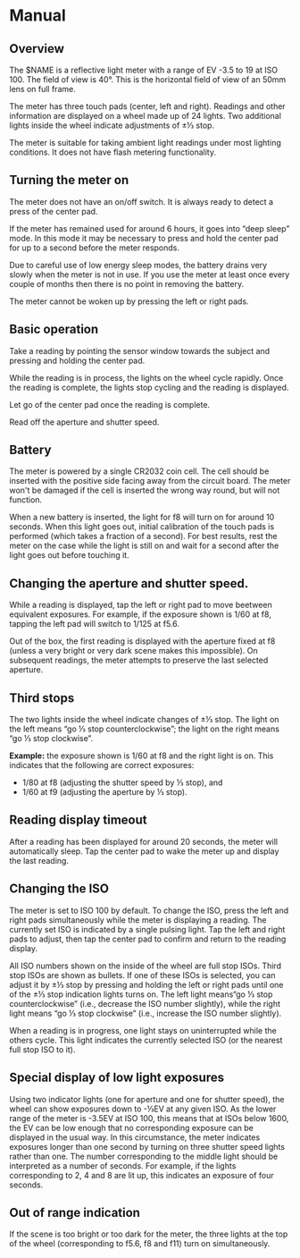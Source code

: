 # Manual

## Overview

The $NAME is a reflective light meter with a range of EV -3.5 to 19 at ISO
100. The field of view is 40°. This is the horizontal field of view of an 50mm
lens on full frame.

The meter has three touch pads (center, left and right). Readings and other
information are displayed on a wheel made up of 24 lights. Two additional lights
inside the wheel indicate adjustments of ±⅓ stop.

The meter is suitable for taking ambient light readings under most lighting
conditions. It does not have flash metering functionality.

## Turning the meter on

The meter does not have an on/off switch. It is always ready to detect a press
of the center pad.

If the meter has remained used for around 6 hours, it goes into “deep sleep”
mode. In this mode it may be necessary to press and hold the center pad for up
to a second before the meter responds.

Due to careful use of low energy sleep modes, the battery drains very slowly
when the meter is not in use. If you use the meter at least once every couple of
months then there is no point in removing the battery.

The meter cannot be woken up by pressing the left or right pads.

## Basic operation

Take a reading by pointing the sensor window towards the subject and 
pressing and holding the center pad.

While the reading is in process, the lights on the wheel cycle rapidly. Once the
reading is complete, the lights stop cycling and the reading is displayed.

Let go of the center pad once the reading is complete.

Read off the aperture and shutter speed.

## Battery

The meter is powered by a single CR2032 coin cell. The cell should be inserted
with the positive side facing away from the circuit board. The meter won't be damaged
if the cell is inserted the wrong way round, but will not function.

When a new battery is inserted, the light for f8 will turn on for around 10
seconds. When this light goes out, initial calibration of the touch pads is
performed (which takes a fraction of a second). For best results, rest the meter
on the case while the light is still on and wait for a second after the light goes
out before touching it.

## Changing the aperture and shutter speed.

While a reading is displayed, tap the left or right pad to move
beetween equivalent exposures. For example, if the exposure shown is 1/60 at f8,
tapping the left pad will switch to 1/125 at f5.6.

Out of the box, the first reading is displayed with the aperture fixed at f8
(unless a very bright or very dark scene makes this impossible). On subsequent
readings, the meter attempts to preserve the last selected aperture.

## Third stops

The two lights inside the wheel indicate changes of ±⅓ stop. The light on the
left means “go ⅓ stop counterclockwise”; the light on the right
means “go ⅓ stop clockwise”.

**Example:** the exposure shown is 1/60 at f8 and the right light is on. This
indicates that the following are correct exposures:

* 1/80 at f8 (adjusting the shutter speed by ⅓ stop), and
* 1/60 at f9 (adjusting the aperture by ⅓ stop).

## Reading display timeout

After a reading has been displayed for around 20 seconds, the meter will
automatically sleep. Tap the center pad to wake the meter up and display the
last reading.

## Changing the ISO

The meter is set to ISO 100 by default. To change the ISO, press the left and
right pads simultaneously while the meter is displaying a reading. The currently
set ISO is indicated by a single pulsing light. Tap the left and right pads to
adjust, then tap the center pad to confirm and return to the reading display.

All ISO numbers shown on the inside of the wheel are full stop ISOs. Third stop
ISOs are shown as bullets. If one of these ISOs is selected, you can adjust it
by ±⅓ stop by pressing and holding the left or right pads until one of the ±⅓
stop indication lights turns on. The left light means“go ⅓ stop
counterclockwise” (i.e., decrease the ISO number slightly), while the right
light means “go ⅓ stop clockwise” (i.e., increase the ISO number slightly).

When a reading is in progress, one light stays on uninterrupted while the others
cycle. This light indicates the currently selected ISO (or the nearest full stop
ISO to it).

## Special display of low light exposures

Using two indicator lights (one for aperture and one for shutter speed), the
wheel can show exposures down to -⅓EV at any given ISO. As the lower range of
the meter is -3.5EV at ISO 100, this means that at ISOs below 1600, the EV can
be low enough that no corresponding exposure can be displayed in the usual way.
In this circumstance, the meter indicates exposures longer than one second by
turning on three shutter speed lights rather than one. The number corresponding
to the middle light should be interpreted as a number of seconds. For example,
if the lights corresponding to 2, 4 and 8 are lit up, this indicates an exposure
of four seconds.

## Out of range indication

If the scene is too bright or too dark for the meter, the three lights at the
top of the wheel (corresponding to f5.6, f8 and f11) turn on simultaneously.